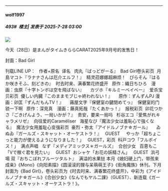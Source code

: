 ﻿
*****

####  wolf1997  
##### 493#         楼主| 发表于 2025-7-28 03:00

<img src="https://s3.bmp.ovh/imgs/2025/07/28/80250f3d029d138c.png" referrerpolicy="no-referrer">

今天（28日）是まんがタイムきららCARAT2025年9月号的发售日！

封面：Bad Girl

刊载LINE UP：
  作者+原名  译名   肉丸『ばっどがーる』  Bad Girl卷头彩页  月島マコト『ラナナさんは厄介エルフ！』  精灵菈娜娜超麻烦！   ぴらそん『はるか咲きそふ、刻どきの』  时去时来、满春繁花终盛开   原作：織日ちひろ　漫画：虫原『十字トンボは空を飛ばない』      カヅホ『キルミーベイベー』  爱杀宝贝彩页  優しい内臓『このままモブじゃ終われない！』      原作：ずんずんPJ 漫画：卯匡『ずんだもんTV！』      蕗屋文字『保健室の鍵閉めてっ』  保健室的门锁一下啊   原作：深見真　漫画：藤真拓哉『たくあかっ！』  报税彩页  卯花つかさ『ごきげんよう、一局いかが？』  贵安，要来一局吗   杉谷エコ『愛焦がれキャラメリゼ』  向往爱的Caraméliser   海星なび『魔法少女は羞恥心で強くなる』  魔法少女用羞耻心变强彩页  豪烈・弥太『アイドルノブナ☆ガール』      ゐぬゐ『ガールズ・スキャット・オーケストラ！』   GUEST     やっか「超ちょこっと能力が使えるようになりました！」   GUEST，彩页  科戸コウ「フルボイス！」  满点声唱   なず『メディアミックス＊ガールズ』  合创少女   百恵もこ「Vで稼ぐ君を見たい」   GUEST  おシャケ「お花の妖精さん」   GUEST  浜弓場 双『おちこぼれフルーツタルト』  满溢的水果挞 
本月《媳妇硬上门，带孩来成亲》《Mono》《向阳素描》《圆滚滚的狸与呆萌萌王子》《街角魔族》休刊。下月封面为《Bad Girl》，卷头彩页为《时去时来、满春繁花终盛开》，中彩为《アイドルノブナ☆ガール》《合创少女》《なんでもヤル二課》（GUEST）、新连载《ガールズ・スキャット・オーケストラ！》。

